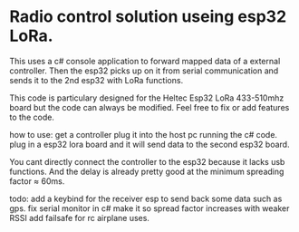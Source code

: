 # Radio control solution useing esp32 LoRa.
 This uses a c# console application to forward mapped data of a external controller.
 Then the esp32 picks up on it from serial communication and sends it to the 2nd esp32 with LoRa functions.
 
 This code is particulary designed for the Heltec Esp32 LoRa 433-510mhz board but the code can always be modified.
 Feel free to fix or add features to the code.
 
 how to use:
 get a controller plug it into the host pc running the c# code.
 plug in a esp32 lora board and it will send data to the second esp32 board.

 You cant directly connect the controller to the esp32 because it lacks usb functions.
 And the delay is already pretty good at the minimum spreading factor ≈ 60ms.
 
 todo: add a keybind for the receiver esp to send back some data such as gps.
       fix serial monitor in c#
       make it so spread factor increases with weaker RSSI
       add failsafe for rc airplane uses.
 
